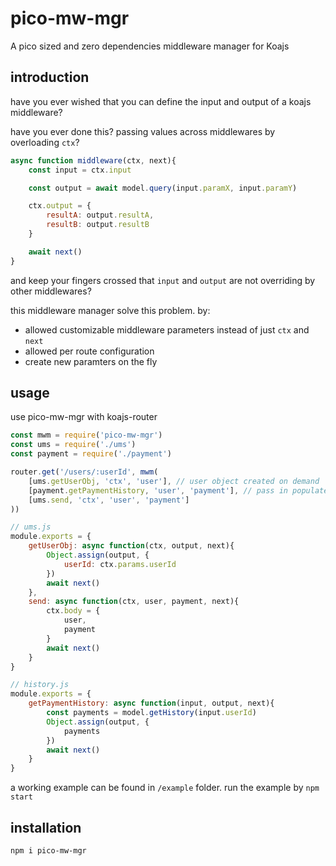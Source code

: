 # pico-mw-mgr
A pico sized and zero dependencies middleware manager for Koajs

## introduction
have you ever wished that you can define the input and output of a koajs middleware?

have you ever done this? passing values across middlewares by overloading `ctx`?
```javascript
async function middleware(ctx, next){
	const input = ctx.input

	const output = await model.query(input.paramX, input.paramY)

	ctx.output = {
		resultA: output.resultA,
		resultB: output.resultB
	}

	await next()
}
```
and keep your fingers crossed that `input` and `output` are not overriding by other middlewares?

this middleware manager solve this problem. by:
- allowed customizable middleware parameters instead of just `ctx` and `next`
- allowed per route configuration
- create new paramters on the fly

## usage
use pico-mw-mgr with koajs-router

```javascript
const mwm = require('pico-mw-mgr')
const ums = require('./ums')
const payment = require('./payment')

router.get('/users/:userId', mwm(
	[ums.getUserObj, 'ctx', 'user'], // user object created on demand
	[payment.getPaymentHistory, 'user', 'payment'], // pass in populated user and a new payment
	[ums.send, 'ctx', 'user', 'payment']
))

// ums.js
module.exports = {
	getUserObj: async function(ctx, output, next){
		Object.assign(output, {
			userId: ctx.params.userId
		})
		await next()
	},
	send: async function(ctx, user, payment, next){
		ctx.body = {
			user,
			payment
		}
		await next()
	}
}

// history.js
module.exports = {
	getPaymentHistory: async function(input, output, next){
		const payments = model.getHistory(input.userId)
		Object.assign(output, {
			payments
		})
		await next()
	}
}
```
a working example can be found in `/example` folder. run the example by `npm start`

## installation
```
npm i pico-mw-mgr
```
